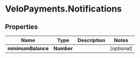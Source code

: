 # VeloPayments.Notifications

## Properties

Name | Type | Description | Notes
------------ | ------------- | ------------- | -------------
**minimumBalance** | **Number** |  | [optional] 


